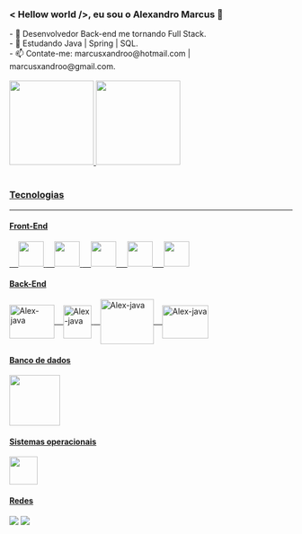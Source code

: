 <!DOCTYPE html>
<head>
 
### < Hellow world />, eu sou o Alexandro Marcus  👋
<!--
**AlexandroMarcus/AlexandroMarcus** is a ✨ _special_ ✨ repository because its `README.md` (this file) appears on your GitHub profile.
--> 
</head>
<body>
 <main>
   <section class="apresentacao">
   - 🚀 Desenvolvedor Back-end me tornando Full Stack.
    <br>
   - 🌱 Estudando Java | Spring | SQL. 
   <br>
   - 📫 Contate-me:  marcusxandroo@hotmail.com | marcusxandroo@gmail.com.
  <section><!--apresentacao-->
   <br>
  <section class="info" align="left">
   <a href="https://github.com/AlexandroMarcus">
   <img height="150em" src="https://github-readme-stats.vercel.app/api?username=alexandromarcus&show_icons=true&theme=radical"/> <link rel="stylesheet" href="https://cdn.jsdelivr.net/gh/devicons/devicon@v2.15.1/devicon.min.css">
   <img height="150em" src="https://github-readme-stats.vercel.app/api/top-langs/?username=alexandromarcus&layout=compact&langs_count=7&theme=radical"/>
  </section><!--info-->
   
  <section class="competências"><br>
   <h3>Tecnologias</h3>
   <hr>
   <h4>Front-End</h4>
   <!--O símbolo que está a frente representa um espaço em branco-->&nbsp;&nbsp;&nbsp; <img aling="center" width="45px" height="45px" src="https://cdn.jsdelivr.net/gh/devicons/devicon/icons/html5/html5-original-wordmark.svg" />
   <!--O símbolo que está a frente representa um espaço em branco-->&nbsp;&nbsp;&nbsp; <img aling="center" width="45px" height="45px" src="https://cdn.jsdelivr.net/gh/devicons/devicon/icons/css3/css3-original-wordmark.svg" />
   <!--O símbolo que está a frente representa um espaço em branco-->&nbsp;&nbsp;&nbsp; <img aling="center" width="45px" height="45px"  src="https://cdn.jsdelivr.net/gh/devicons/devicon/icons/bootstrap/bootstrap-original.svg" />
   <!--O símbolo que está a frente representa um espaço em branco-->&nbsp;&nbsp;&nbsp; <img aling="center" width="45px" height="45px" src="https://cdn.jsdelivr.net/gh/devicons/devicon/icons/javascript/javascript-original.svg" />
   <!--O símbolo que está a frente representa um espaço em branco-->&nbsp;&nbsp;&nbsp; <img  aling="center"  width="45px" height="45px" src="https://cdn.jsdelivr.net/gh/devicons/devicon/icons/jquery/jquery-original-wordmark.svg" /></i>
   
   <h4>Back-End</h4> 
   <img align="center" alt="Alex-java" height="60" width="80" src="https://cdn.jsdelivr.net/gh/devicons/devicon/icons/java/java-original-wordmark.svg"/>
   <!--O símbolo que está a frente representa um espaço em branco-->&nbsp;&nbsp;&nbsp;<img align="center" alt="Alex-java" height="59" width="50" src="https://cdn-icons-png.flaticon.com/512/2772/2772128.png"/>
   <!--O símbolo que está a frente representa um espaço em branco-->&nbsp;&nbsp;&nbsp;<img align="center" alt="Alex-java" height="80" width="95" src="https://cdn.jsdelivr.net/gh/devicons/devicon/icons/spring/spring-original-wordmark.svg"/>
   &nbsp;&nbsp;&nbsp;<img align="center" alt="Alex-java" height="59" width="82" src="https://cdn-icons-png.flaticon.com/128/692/692402.png"/>
  
   <h4>Banco de dados</h4>
   <img align="center" width="90px" height="90px" src="https://cdn.jsdelivr.net/gh/devicons/devicon/icons/mysql/mysql-original-wordmark.svg" />
   <!--<!--O símbolo que está a frente representa um espaço em branco&nbsp;&nbsp;&nbsp; <img align="center" width="60px" height="70px" src="https://cdn.jsdelivr.net/gh/devicons/devicon/icons/mongodb/mongodb-original-wordmark.svg" />-->
   
   <h4>Sistemas operacionais</h4>
   <img src="https://cdn-icons-png.flaticon.com/512/732/732076.png" width="50" height="50">
  </section><!--competências-->
  
  <section class="redes">
   <h4>Redes</h4>
   <a href="https://www.linkedin.com/in/alexandromarcus/" target="_blank"><img src="https://img.shields.io/badge/-LinkedIn-%230077B5?style=for-the-badge&logo=linkedin&logoColor=white" target="_blank"></a>
   <a href="https://discord.com/channels/@me" target="_blank"><img src="https://img.shields.io/badge/Discord-7289DA?style=for-the-badge&logo=discord&logoColor=white" target="_blank">
  </section><!--redes>
 </main>
</body>
</html>
